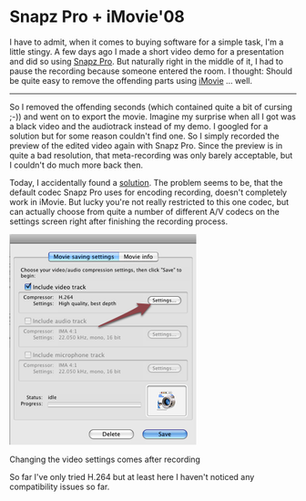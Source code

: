 # Snapz Pro + iMovie'08

I have to admit, when it comes to buying software for a simple task, I'm a little stingy. A few days ago I made a short video demo for a presentation and did so using [Snapz Pro](http://www.ambrosiasw.com/utilities/snapzprox/). But naturally right in the middle of it, I had to pause the recording because someone entered the room. I thought: Should be quite easy to remove the offending parts using [iMovie](http://www.apple.com/ilife/imovie/) ... well.

-------------------------------

So I removed the offending seconds (which contained quite a bit of cursing ;-)) and went on to export the movie. Imagine my surprise when all I got was a black video and the audiotrack instead of my demo. I googled for a solution but for some reason couldn't find one. So I simply recorded the preview of the edited video again with Snapz Pro. Since the preview is in quite a bad resolution, that meta-recording was only barely acceptable, but I couldn't do much more back then.

Today, I accidentally found a [solution](http://www.ambrosiasw.com/forums/lofiversion/index.php/t114755.html). The problem seems to be, that the default codec Snapz Pro uses for encoding recording, doesn't completely work in iMovie. But lucky you're not really restricted to this one codec, but can actually choose from quite a number of different A/V codecs on the settings screen right after finishing the recording process.

<div class="figure">
    <img src="snapzprocodec.png" alt=""/>
    <p class="caption">Changing the video settings comes after recording</p>
</div>

So far I've only tried H.264 but at least here I haven't noticed any compatibility issues so far.
